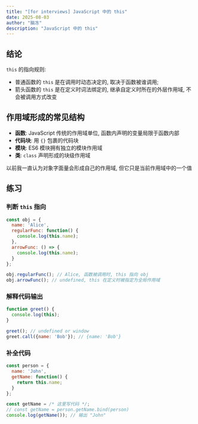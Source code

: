 ```yaml
---
title: "[for interviews] JavaScript 中的 this"
date: 2025-08-03
author: "脑冻"
description: "JavaScript 中的 this"
---
```


## 结论

`this` 的指向规则:

- 普通函数的 `this` 是在调用时动态决定的, 取决于函数被谁调用;
- 箭头函数的 `this` 是在定义时词法绑定的, 继承自定义时所在的外层作用域, 不会被调用方式改变

## 作用域形成的常见结构

- **函数**: JavaScript 传统的作用域单位, 函数内声明的变量局限于函数内部
- **代码块**: 用 `{}` 包裹的代码块
- **模块**: ES6 模块拥有独立的模块作用域
- **类**: `class` 声明形成的块级作用域

以前我一直认为对象字面量会形成自己的作用域, 但它只是当前作用域中的一个值

## 练习

### 判断 `this` 指向

```js
const obj = {
  name: 'Alice',
  regularFunc: function() {
    console.log(this.name);
  },
  arrowFunc: () => {
    console.log(this.name);
  }
};

obj.regularFunc(); // Alice, 函数被调用时, this 指向 obj
obj.arrowFunc(); // undefined, this 在定义时被指定为全局作用域
```

### 解释代码输出

```js
function greet() {
  console.log(this);
}

greet(); // undefined or window
greet.call({name: 'Bob'}); // {name: 'Bob'}
```

### 补全代码

```js
const person = {
  name: 'John',
  getName: function() {
    return this.name;
  }
};

const getName = /* 这里写代码 */;
// const getName = person.getName.bind(person)
console.log(getName()); // 输出 "John"
```
